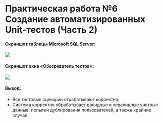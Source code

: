 # Практическая работа №6 Создание автоматизированных Unit-тестов (Часть 2)

#### Cкриншот таблицы Microsoft SQL Server:
![](pr61.png)

#### Cкриншот окна «Обозреватель тестов»:
![](pr62.jpg)

#### Вывод: 
- Все тестовые сценарии отрабатывают корректно;
- Система корректно обрабатывает валидные и невалидные учетные данные, попытки дублирования пользователей, а также крайние случаи.
